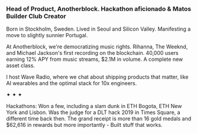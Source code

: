 ### Head of Product, Anotherblock. Hackathon aficionado & Matos Builder Club Creator

Born in Stockholm, Sweden. Lived in Seoul and Silicon Valley. Manifesting a move to slightly sunnier Portugal.

At Anotherblock, we're democratizing music rights. Rihanna, The Weeknd, and Michael Jackson's first recording on the blockchain. 
40,000 users earning 12% APY from music streams, $2.1M in volume. A complete new asset class.

I host Wave Radio, where we chat about shipping products that matter, like AI wearables and the optimal stack for 10x engineers.

✦ ✦ ✦

Hackathons: Won a few, including a slam dunk in ETH Bogota, ETH New York and Lisbon. Was the judge for a DLT hack 2019 in Times Square, a different time back then.
The grand receipt is more than 16 gold medals and $62,616 in rewards but more importantly - Built stuff that works.

